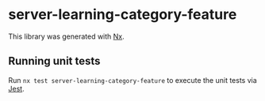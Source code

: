 # server-learning-category-feature

This library was generated with [Nx](https://nx.dev).

## Running unit tests

Run `nx test server-learning-category-feature` to execute the unit tests via [Jest](https://jestjs.io).
